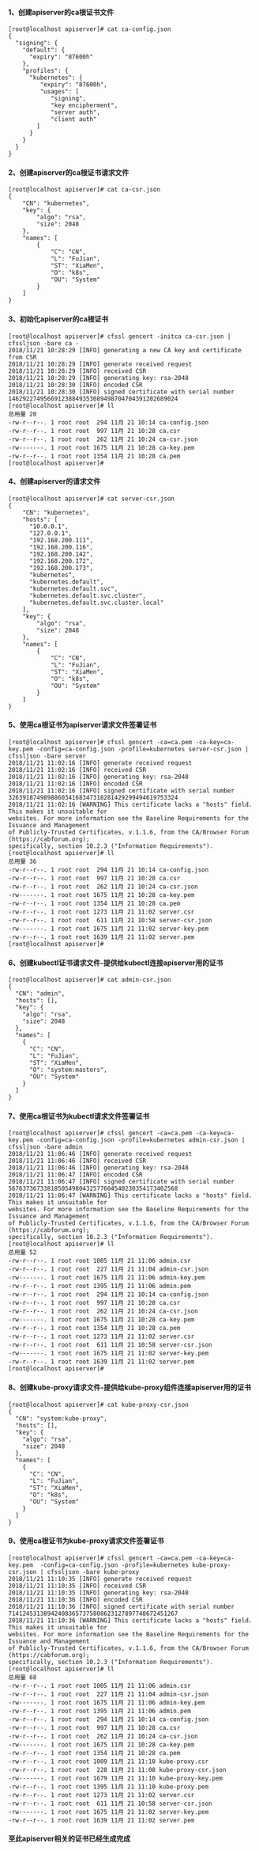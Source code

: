 #### 1、创建apiserver的ca根证书文件

	[root@localhost apiserver]# cat ca-config.json 
	{
	  "signing": {
		"default": {
		  "expiry": "87600h"
		},
		"profiles": {
		  "kubernetes": {
			 "expiry": "87600h",
			 "usages": [
				"signing",
				"key encipherment",
				"server auth",
				"client auth"
			]
		  }
		}
	  }
	}

#### 2、创建apiserver的ca根证书请求文件

	[root@localhost apiserver]# cat ca-csr.json 
	{
		"CN": "kubernetes",
		"key": {
			"algo": "rsa",
			"size": 2048
		},
		"names": [
			{
				"C": "CN",
				"L": "FuJian",
				"ST": "XiaMen",
				"O": "k8s",
				"OU": "System"
			}
		]
	}

#### 3、初始化apiserver的ca根证书

	[root@localhost apiserver]# cfssl gencert -initca ca-csr.json | cfssljson -bare ca -
	2018/11/21 10:28:29 [INFO] generating a new CA key and certificate from CSR
	2018/11/21 10:28:29 [INFO] generate received request
	2018/11/21 10:28:29 [INFO] received CSR
	2018/11/21 10:28:29 [INFO] generating key: rsa-2048
	2018/11/21 10:28:30 [INFO] encoded CSR
	2018/11/21 10:28:30 [INFO] signed certificate with serial number 146292274956691238849353089498704704391202689024
	[root@localhost apiserver]# ll
	总用量 20
	-rw-r--r--. 1 root root  294 11月 21 10:14 ca-config.json
	-rw-r--r--. 1 root root  997 11月 21 10:28 ca.csr
	-rw-r--r--. 1 root root  262 11月 21 10:24 ca-csr.json
	-rw-------. 1 root root 1675 11月 21 10:28 ca-key.pem
	-rw-r--r--. 1 root root 1354 11月 21 10:28 ca.pem
	[root@localhost apiserver]# 

#### 4、创建apiserver的请求文件

	[root@localhost apiserver]# cat server-csr.json 
	{
		"CN": "kubernetes",
		"hosts": [
		  "10.0.0.1",
		  "127.0.0.1",
		  "192.168.200.111",
		  "192.168.200.116",
		  "192.168.200.142",
		  "192.168.200.172",
		  "192.168.200.173",
		  "kubernetes",
		  "kubernetes.default",
		  "kubernetes.default.svc",
		  "kubernetes.default.svc.cluster",
		  "kubernetes.default.svc.cluster.local"
		],
		"key": {
			"algo": "rsa",
			"size": 2048
		},
		"names": [
			{
				"C": "CN",
				"L": "FuJian",
				"ST": "XiaMen",
				"O": "k8s",
				"OU": "System"
			}
		]
	}
	
#### 5、使用ca根证书为apiserver请求文件签署证书

	[root@localhost apiserver]# cfssl gencert -ca=ca.pem -ca-key=ca-key.pem -config=ca-config.json -profile=kubernetes server-csr.json | cfssljson -bare server
	2018/11/21 11:02:16 [INFO] generate received request
	2018/11/21 11:02:16 [INFO] received CSR
	2018/11/21 11:02:16 [INFO] generating key: rsa-2048
	2018/11/21 11:02:16 [INFO] encoded CSR
	2018/11/21 11:02:16 [INFO] signed certificate with serial number 326391874989886034168347318281429299494619753324
	2018/11/21 11:02:16 [WARNING] This certificate lacks a "hosts" field. This makes it unsuitable for
	websites. For more information see the Baseline Requirements for the Issuance and Management
	of Publicly-Trusted Certificates, v.1.1.6, from the CA/Browser Forum (https://cabforum.org);
	specifically, section 10.2.3 ("Information Requirements").
	[root@localhost apiserver]# ll
	总用量 36
	-rw-r--r--. 1 root root  294 11月 21 10:14 ca-config.json
	-rw-r--r--. 1 root root  997 11月 21 10:28 ca.csr
	-rw-r--r--. 1 root root  262 11月 21 10:24 ca-csr.json
	-rw-------. 1 root root 1675 11月 21 10:28 ca-key.pem
	-rw-r--r--. 1 root root 1354 11月 21 10:28 ca.pem
	-rw-r--r--. 1 root root 1273 11月 21 11:02 server.csr
	-rw-r--r--. 1 root root  611 11月 21 10:58 server-csr.json
	-rw-------. 1 root root 1675 11月 21 11:02 server-key.pem
	-rw-r--r--. 1 root root 1639 11月 21 11:02 server.pem
	[root@localhost apiserver]# 

#### 6、创建kubectl证书请求文件-提供给kubectl连接apiserver用的证书

	[root@localhost apiserver]# cat admin-csr.json 
	{
	  "CN": "admin",
	  "hosts": [],
	  "key": {
		"algo": "rsa",
		"size": 2048
	  },
	  "names": [
		{
		  "C": "CN",
		  "L": "FuJian",
		  "ST": "XiaMen",
		  "O": "system:masters",
		  "OU": "System"
		}
	  ]
	}

#### 7、使用ca根证书为kubectl请求文件签署证书

	[root@localhost apiserver]# cfssl gencert -ca=ca.pem -ca-key=ca-key.pem -config=ca-config.json -profile=kubernetes admin-csr.json | cfssljson -bare admin
	2018/11/21 11:06:46 [INFO] generate received request
	2018/11/21 11:06:46 [INFO] received CSR
	2018/11/21 11:06:46 [INFO] generating key: rsa-2048
	2018/11/21 11:06:47 [INFO] encoded CSR
	2018/11/21 11:06:47 [INFO] signed certificate with serial number 567637367338185054980432577604540230354173402568
	2018/11/21 11:06:47 [WARNING] This certificate lacks a "hosts" field. This makes it unsuitable for
	websites. For more information see the Baseline Requirements for the Issuance and Management
	of Publicly-Trusted Certificates, v.1.1.6, from the CA/Browser Forum (https://cabforum.org);
	specifically, section 10.2.3 ("Information Requirements").
	[root@localhost apiserver]# ll
	总用量 52
	-rw-r--r--. 1 root root 1005 11月 21 11:06 admin.csr
	-rw-r--r--. 1 root root  227 11月 21 11:04 admin-csr.json
	-rw-------. 1 root root 1675 11月 21 11:06 admin-key.pem
	-rw-r--r--. 1 root root 1395 11月 21 11:06 admin.pem
	-rw-r--r--. 1 root root  294 11月 21 10:14 ca-config.json
	-rw-r--r--. 1 root root  997 11月 21 10:28 ca.csr
	-rw-r--r--. 1 root root  262 11月 21 10:24 ca-csr.json
	-rw-------. 1 root root 1675 11月 21 10:28 ca-key.pem
	-rw-r--r--. 1 root root 1354 11月 21 10:28 ca.pem
	-rw-r--r--. 1 root root 1273 11月 21 11:02 server.csr
	-rw-r--r--. 1 root root  611 11月 21 10:58 server-csr.json
	-rw-------. 1 root root 1675 11月 21 11:02 server-key.pem
	-rw-r--r--. 1 root root 1639 11月 21 11:02 server.pem
	[root@localhost apiserver]# 
	
#### 8、创建kube-proxy请求文件-提供给kube-proxy组件连接apiserver用的证书

	[root@localhost apiserver]# cat kube-proxy-csr.json 
	{
	  "CN": "system:kube-proxy",
	  "hosts": [],
	  "key": {
		"algo": "rsa",
		"size": 2048
	  },
	  "names": [
		{
		  "C": "CN",
		  "L": "FuJian",
		  "ST": "XiaMen",
		  "O": "k8s",
		  "OU": "System"
		}
	  ]
	}
	
#### 9、使用ca根证书为kube-proxy请求文件签署证书

	[root@localhost apiserver]# cfssl gencert -ca=ca.pem -ca-key=ca-key.pem  -config=ca-config.json -profile=kubernetes kube-proxy-csr.json | cfssljson -bare kube-proxy
	2018/11/21 11:10:35 [INFO] generate received request
	2018/11/21 11:10:35 [INFO] received CSR
	2018/11/21 11:10:35 [INFO] generating key: rsa-2048
	2018/11/21 11:10:36 [INFO] encoded CSR
	2018/11/21 11:10:36 [INFO] signed certificate with serial number 714124531389424083657375808623127897748672451267
	2018/11/21 11:10:36 [WARNING] This certificate lacks a "hosts" field. This makes it unsuitable for
	websites. For more information see the Baseline Requirements for the Issuance and Management
	of Publicly-Trusted Certificates, v.1.1.6, from the CA/Browser Forum (https://cabforum.org);
	specifically, section 10.2.3 ("Information Requirements").
	[root@localhost apiserver]# ll
	总用量 68
	-rw-r--r--. 1 root root 1005 11月 21 11:06 admin.csr
	-rw-r--r--. 1 root root  227 11月 21 11:04 admin-csr.json
	-rw-------. 1 root root 1675 11月 21 11:06 admin-key.pem
	-rw-r--r--. 1 root root 1395 11月 21 11:06 admin.pem
	-rw-r--r--. 1 root root  294 11月 21 10:14 ca-config.json
	-rw-r--r--. 1 root root  997 11月 21 10:28 ca.csr
	-rw-r--r--. 1 root root  262 11月 21 10:24 ca-csr.json
	-rw-------. 1 root root 1675 11月 21 10:28 ca-key.pem
	-rw-r--r--. 1 root root 1354 11月 21 10:28 ca.pem
	-rw-r--r--. 1 root root 1009 11月 21 11:10 kube-proxy.csr
	-rw-r--r--. 1 root root  228 11月 21 11:08 kube-proxy-csr.json
	-rw-------. 1 root root 1679 11月 21 11:10 kube-proxy-key.pem
	-rw-r--r--. 1 root root 1395 11月 21 11:10 kube-proxy.pem
	-rw-r--r--. 1 root root 1273 11月 21 11:02 server.csr
	-rw-r--r--. 1 root root  611 11月 21 10:58 server-csr.json
	-rw-------. 1 root root 1675 11月 21 11:02 server-key.pem
	-rw-r--r--. 1 root root 1639 11月 21 11:02 server.pem
	
#### 至此apiserver相关的证书已经生成完成
